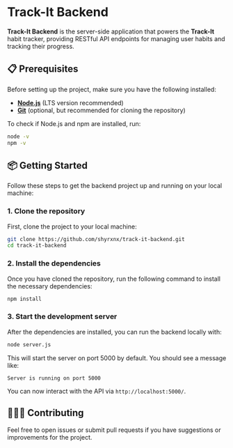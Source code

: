 # Track-It Backend

**Track-It Backend** is the server-side application that powers the **Track-It** habit tracker, providing RESTful API endpoints for managing user habits and tracking their progress.

## 📋 Prerequisites

Before setting up the project, make sure you have the following installed:

- **[Node.js](https://nodejs.org/)** (LTS version recommended)
- **[Git](https://git-scm.com/)** (optional, but recommended for cloning the repository)

To check if Node.js and npm are installed, run:

```bash
node -v
npm -v
```

## 📦 Getting Started

Follow these steps to get the backend project up and running on your local machine:

### 1. Clone the repository

First, clone the project to your local machine:

```bash
git clone https://github.com/shyrxnx/track-it-backend.git
cd track-it-backend
```

### 2. Install the dependencies

Once you have cloned the repository, run the following command to install the necessary dependencies:

```bash
npm install
```

### 3. Start the development server

After the dependencies are installed, you can run the backend locally with:

```bash
node server.js
```

This will start the server on port 5000 by default. You should see a message like:

```
Server is running on port 5000
```

You can now interact with the API via `http://localhost:5000/`.

## 🧑‍🤝‍🧑 Contributing

Feel free to open issues or submit pull requests if you have suggestions or improvements for the project.
